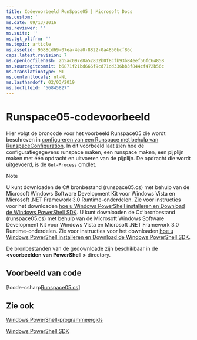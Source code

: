 ```yaml
---
title: Codevoorbeeld RunSpace05 | Microsoft Docs
ms.custom: ''
ms.date: 09/13/2016
ms.reviewer: ''
ms.suite: ''
ms.tgt_pltfrm: ''
ms.topic: article
ms.assetid: 9688cd69-07ea-4ea0-8822-0a4850bcf86c
caps.latest.revision: 7
ms.openlocfilehash: 2b5ac097e8a52832b0f8cfb93b84eef56fc64858
ms.sourcegitcommit: b6871f21bd666f9cd71dd336bb3f844cf472b56c
ms.translationtype: MT
ms.contentlocale: nl-NL
ms.lasthandoff: 02/03/2019
ms.locfileid: "56845827"
---
```

# <a name="runspace05-code-sample"></a>Runspace05-codevoorbeeld

Hier volgt de broncode voor het voorbeeld Runspace05 die wordt beschreven in [configureren van een Runspace met behulp van RunspaceConfiguration](http://msdn.microsoft.com/en-us/42681d19-2d05-4975-befd-afb1990e79b2). In dit voorbeeld laat zien hoe de configuratiegegevens runspace maken, een runspace maken, een pijplijn maken met één opdracht en uitvoeren van de pijplijn. De opdracht die wordt uitgevoerd, is de `Get-Process` cmdlet.

> [!NOTE]
> U kunt downloaden de C# bronbestand (runspace05.cs) met behulp van de Microsoft Windows Software Development Kit voor Windows Vista en Microsoft .NET Framework 3.0 Runtime-onderdelen. Zie voor instructies voor het downloaden [hoe u Windows PowerShell installeren en Download de Windows PowerShell SDK](/powershell/developer/installing-the-windows-powershell-sdk).
> U kunt downloaden de C# bronbestand (runspace05.cs) met behulp van de Microsoft Windows Software Development Kit voor Windows Vista en Microsoft .NET Framework 3.0 Runtime-onderdelen. Zie voor instructies voor het downloaden [hoe u Windows PowerShell installeren en Download de Windows PowerShell SDK](/powershell/developer/installing-the-windows-powershell-sdk).
>
> De bronbestanden van de gedownloade zijn beschikbaar in de  **\<voorbeelden van PowerShell >** directory.

## <a name="code-sample"></a>Voorbeeld van code

[!code-csharp[Runspace05.cs](../../powershell-sdk-samples/SDK-2.0/csharp/Runspace05/Runspace05.cs#L11-L86 "Runspace05.cs")]

## <a name="see-also"></a>Zie ook

[Windows PowerShell-programmeergids](./windows-powershell-programmer-s-guide.md)

[Windows PowerShell SDK](../windows-powershell-reference.md)